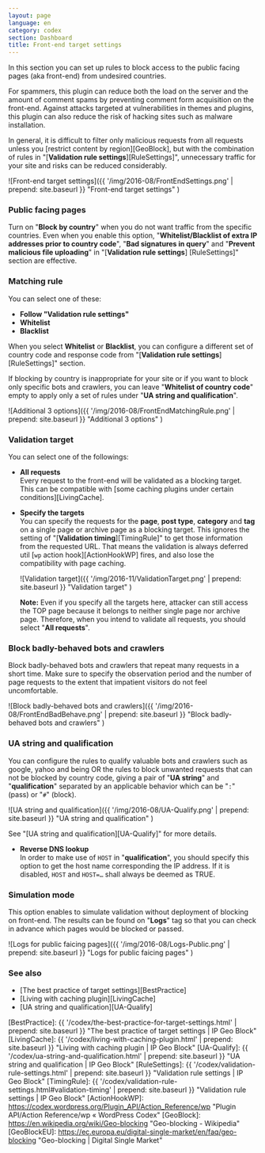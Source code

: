 ```yaml
---
layout: page
language: en
category: codex
section: Dashboard
title: Front-end target settings
---
```


In this section you can set up rules to block access to the public facing pages
(aka front-end) from undesired countries.

For spammers, this plugin can reduce both the load on the server and the amount
of comment spams by preventing comment form acquisition on the front-end.
Against attacks targeted at vulnerabilities in themes and plugins, this plugin 
can also reduce the risk of hacking sites such as malware installation.

In general, it is difficult to filter only malicious requests from all requests
unless you [restrict content by region][GeoBlock], but with the combination of 
rules in "[**Validation rule settings**][RuleSettings]", unnecessary traffic 
for your site and risks can be reduced considerably.

![Front-end target settings]({{ '/img/2016-08/FrontEndSettings.png' | prepend: site.baseurl }}
 "Front-end target settings"
)

### Public facing pages ###

Turn on "**Block by country**" when you do not want traffic from the specific 
countries. Even when you enable this option, "**Whitelist/Blacklist of extra 
IP addresses prior to country code**", "**Bad signatures in query**" and 
"**Prevent malicious file uploading**" in "[**Validation rule settings**]
[RuleSettings]" section are effective.

### Matching rule ###

You can select one of these:

- **Follow "Validation rule settings"**
- **Whitelist**
- **Blacklist**

When you select **Whitelist** or **Blacklist**, you can configure a different 
set of country code and response code from "[**Validation rule settings**]
[RuleSettings]" section.

If blocking by country is inappropriate for your site or if you want to block 
only specific bots and crawlers, you can leave "**Whitelist of country code**"
empty to apply only a set of rules under "**UA string and qualification**".

![Additional 3 options]({{ '/img/2016-08/FrontEndMatchingRule.png' | prepend: site.baseurl }}
 "Additional 3 options"
)

### Validation target ###

You can select one of the followings:

- **All requests**  
Every request to the front-end will be validated as a blocking target. This can
be compatible with [some caching plugins under certain conditions][LivingCache].

- **Specify the targets**  
You can specify the requests for the __page__, __post type__, __category__ 
and __tag__ on a single page or archive page as a blocking target. This ignores
the setting of "[**Validation timing**][TimingRule]" to get those information 
from the requested URL. That means the validation is always deferred util [`wp`
action hook][ActionHookWP] fires, and also lose the compatibility with page 
caching.
  
  ![Validation target]({{ '/img/2016-11/ValidationTarget.png' | prepend: site.baseurl }}
   "Validation target"
  )  
  
  <div class="alert alert-info">
    <strong>Note:</strong>
    Even if you specify all the targets here, attacker can still access the TOP
    page because it belongs to neither single page nor archive page. Therefore,
    when you intend to validate all requests, you should select "<strong>All
    requests</strong>".
  </div>

### Block badly-behaved bots and crawlers ###

Block badly-behaved bots and crawlers that repeat many requests in a short time.
Make sure to specify the observation period and the number of page requests to 
the extent that impatient visitors do not feel uncomfortable.

![Block badly-behaved bots and crawlers]({{ '/img/2016-08/FrontEndBadBehave.png' | prepend: site.baseurl }}
 "Block badly-behaved bots and crawlers"
)

### UA string and qualification ###
You can configure the rules to qualify valuable bots and crawlers such as 
google, yahoo and being OR the rules to block unwanted requests that can 
not be blocked by country code, giving a pair of "**UA string**" and
"**qualification**" separated by an applicable behavior which can be "`:`"
(pass) or "`#`" (block).

![UA string and qualification]({{ '/img/2016-08/UA-Qualify.png' | prepend: site.baseurl }}
 "UA string and qualification"
)

See "[UA string and qualification][UA-Qualify]" for more details.

- **Reverse DNS lookup**  
In order to make use of `HOST` in "**qualification**", you should specify this 
option to get the host name corresponding the IP address. If it is disabled, 
`HOST` and <code>HOST=&hellip;</code> shall always be deemed as TRUE.

### Simulation mode ###

This option enables to simulate validation without deployment of blocking on 
front-end. The results can be found on "**Logs**" tag so that you can check in 
advance which pages would be blocked or passed.

![Logs for public faicing pages]({{ '/img/2016-08/Logs-Public.png' | prepend: site.baseurl }}
 "Logs for public faicing pages"
)

### See also ###

- [The best practice of target settings][BestPractice]
- [Living with caching plugin][LivingCache]
- [UA string and qualification][UA-Qualify]

[IP-Geo-Block]: https://wordpress.org/plugins/ip-geo-block/ "WordPress › IP Geo Block « WordPress Plugins"
[BestPractice]: {{ '/codex/the-best-practice-for-target-settings.html'        | prepend: site.baseurl }} "The best practice of target settings | IP Geo Block"
[LivingCache]:  {{ '/codex/living-with-caching-plugin.html'                   | prepend: site.baseurl }} "Living with caching plugin | IP Geo Block"
[UA-Qualify]:   {{ '/codex/ua-string-and-qualification.html'                  | prepend: site.baseurl }} "UA string and qualification | IP Geo Block"
[RuleSettings]: {{ '/codex/validation-rule-settings.html'                     | prepend: site.baseurl }} "Validation rule settings | IP Geo Block"
[TimingRule]:   {{ '/codex/validation-rule-settings.html#validation-timing'   | prepend: site.baseurl }} "Validation rule settings | IP Geo Block"
[ActionHookWP]: https://codex.wordpress.org/Plugin_API/Action_Reference/wp "Plugin API/Action Reference/wp &laquo; WordPress Codex"
[GeoBlock]:     https://en.wikipedia.org/wiki/Geo-blocking "Geo-blocking - Wikipedia"
[GeoBlockEU]:   https://ec.europa.eu/digital-single-market/en/faq/geo-blocking "Geo-blocking | Digital Single Market"
